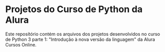 # Projetos do Curso de Python da Alura

Este reposítório contém os arquivos dos projetos desenvolvidos no curso de Python 3 parte 1: "Introdução à nova versão da linguagem" da Alura Cursos Online.
